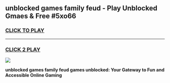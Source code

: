 
## unblocked games family feud - Play Unblocked Gmaes & Free #5xo66
<h3>
<a href="https://premium.freeplayer.one?title=unblocked_games_family_feud&ref=01M">CLICK TO PLAY</a></h3>
<hr>

<h3>
<a href="https://premium.freeplayer.one?title=unblocked_games_family_feud&ref=01M">CLICK 2 PLAY</a>
  
</h3>

<a href="https://premium.freeplayer.one?title=unblocked_games_family_feud&ref=01M"><img src="https://clearcache.store/games.png"></a>


**unblocked games family feud games unblocked: Your Gateway to Fun and Accessible Online Gaming**
